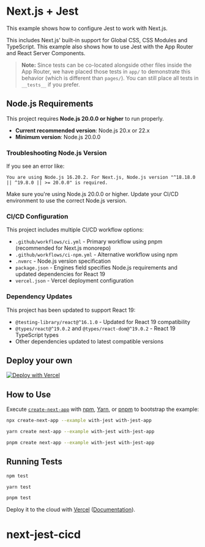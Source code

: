 # Next.js + Jest

This example shows how to configure Jest to work with Next.js.

This includes Next.js' built-in support for Global CSS, CSS Modules and TypeScript. This example also shows how to use Jest with the App Router and React Server Components.

> **Note:** Since tests can be co-located alongside other files inside the App Router, we have placed those tests in `app/` to demonstrate this behavior (which is different than `pages/`). You can still place all tests in `__tests__` if you prefer.

## Node.js Requirements

This project requires **Node.js 20.0.0 or higher** to run properly.

- **Current recommended version**: Node.js 20.x or 22.x
- **Minimum version**: Node.js 20.0.0

### Troubleshooting Node.js Version

If you see an error like:

```
You are using Node.js 16.20.2. For Next.js, Node.js version "^18.18.0 || ^19.8.0 || >= 20.0.0" is required.
```

Make sure you're using Node.js 20.0.0 or higher. Update your CI/CD environment to use the correct Node.js version.

### CI/CD Configuration

This project includes multiple CI/CD workflow options:
- `.github/workflows/ci.yml` - Primary workflow using pnpm (recommended for Next.js monorepo)
- `.github/workflows/ci-npm.yml` - Alternative workflow using npm
- `.nvmrc` - Node.js version specification
- `package.json` - Engines field specifies Node.js requirements and updated dependencies for React 19
- `vercel.json` - Vercel deployment configuration

### Dependency Updates

This project has been updated to support React 19:
- `@testing-library/react@^16.1.0` - Updated for React 19 compatibility
- `@types/react@^19.0.2` and `@types/react-dom@^19.0.2` - React 19 TypeScript types
- Other dependencies updated to latest compatible versions

## Deploy your own

[![Deploy with Vercel](https://vercel.com/button)](https://vercel.com/new/clone?repository-url=https://github.com/vercel/next.js/tree/canary/examples/with-jest&project-name=with-jest&repository-name=with-jest)

## How to Use

Execute [`create-next-app`](https://github.com/vercel/next.js/tree/canary/packages/create-next-app) with [npm](https://docs.npmjs.com/cli/init), [Yarn](https://yarnpkg.com/lang/en/docs/cli/create/), or [pnpm](https://pnpm.io) to bootstrap the example:

```bash
npx create-next-app --example with-jest with-jest-app
```

```bash
yarn create next-app --example with-jest with-jest-app
```

```bash
pnpm create next-app --example with-jest with-jest-app
```

## Running Tests

```bash
npm test
```

```bash
yarn test
```

```bash
pnpm test
```

Deploy it to the cloud with [Vercel](https://vercel.com/new?utm_source=github&utm_medium=readme&utm_campaign=next-example) ([Documentation](https://nextjs.org/docs/deployment)).
# next-jest-cicd
